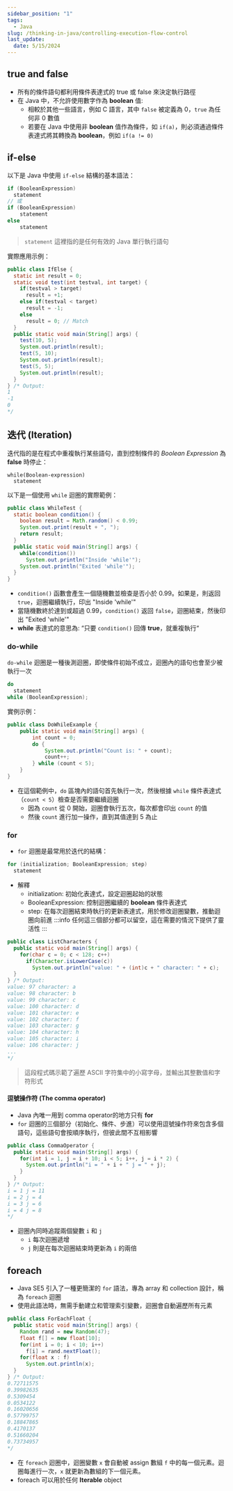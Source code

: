 ```yaml
---
sidebar_position: "1"
tags:
  - Java
slug: /thinking-in-java/controlling-execution-flow-control
last_update:
  date: 5/15/2024
---
```

## true and false

- 所有的條件語句都利用條件表達式的 true 或 false 來決定執行路徑
- 在 Java 中，不允許使用數字作為 **boolean** 值:
    - 相較於其他一些語言，例如 C 語言，其中 `false` 被定義為 0，`true` 為任何非 0 數值
    - 若要在 Java 中使用非 **boolean** 值作為條件，如 `if(a)`，則必須通過條件表達式將其轉換為 **boolean**，例如 `if(a != 0)`

## if-else

以下是 Java 中使用 `if-else` 結構的基本語法：

```java
if (BooleanExpression)
  statement
// 或
if (BooleanExpression)
    statement
else
    statement
```
> `statement` 這裡指的是任何有效的 Java 單行執行語句


實際應用示例：
```java
public class IfElse {
  static int result = 0;
  static void test(int testval, int target) {
    if(testval > target)
      result = +1;
    else if(testval < target)
      result = -1;
    else
      result = 0; // Match
  }
  public static void main(String[] args) {
    test(10, 5);
    System.out.println(result);
    test(5, 10);
    System.out.println(result);
    test(5, 5);
    System.out.println(result);
  }
} /* Output:
1
-1
0
*/
```


## 迭代 (Iteration)

迭代指的是在程式中重複執行某些語句，直到控制條件的 _Boolean Expression_ 為 **false** 時停止：

```
while(Boolean-expression)
  statement
```

以下是一個使用 `while` 迴圈的實際範例：
```java
public class WhileTest {
  static boolean condition() {
    boolean result = Math.random() < 0.99;
    System.out.print(result + ", ");
    return result;
  }
  public static void main(String[] args) {
    while(condition())
      System.out.println("Inside 'while'");
    System.out.println("Exited 'while'");
  }
}
```

- `condition()` 函數會產生一個隨機數並檢查是否小於 0.99。如果是，則返回 `true`，迴圈繼續執行，印出 "Inside 'while'"
 - 當隨機數終於達到或超過 0.99，`condition()` 返回 `false`，迴圈結束，然後印出 "Exited 'while'"
- **while** 表達式的意思為: “只要 `condition()` 回傳 **true**，就重複執行“

### do-while

`do-while` 迴圈是一種後測迴圈，即使條件初始不成立，迴圈內的語句也會至少被執行一次
```java
do
  statement
while (BooleanExpression);
```

實例示例：
```java
public class DoWhileExample {
	public static void main(String[] args) {
		int count = 0;
		do {
			System.out.println("Count is: " + count);
			count++;
		} while (count < 5);
	}
}
```

- 在這個範例中，`do` 區塊內的語句首先執行一次，然後根據 `while` 條件表達式（`count < 5`）檢查是否需要繼續迴圈
	- 因為 `count` 從 0 開始，迴圈會執行五次，每次都會印出 `count` 的值
	- 然後 `count` 進行加一操作，直到其值達到 5 為止

### for

- `for` 迴圈是最常用於迭代的結構：
```java
for (initialization; BooleanExpression; step)
  statement
```

- 解釋
    - initialization: 初始化表達式，設定迴圈起始的狀態
    - BooleanExpression: 控制迴圈繼續的 **boolean** 條件表達式
    - step: 在每次迴圈結束時執行的更新表達式，用於修改迴圈變數，推動迴圈向前進
:::info
任何這三個部分都可以留空，這在需要的情況下提供了靈活性
:::

```java
public class ListCharacters {
  public static void main(String[] args) {
    for(char c = 0; c < 128; c++)
      if(Character.isLowerCase(c))
        System.out.println("value: " + (int)c + " character: " + c);
  }
} /* Output:
value: 97 character: a
value: 98 character: b
value: 99 character: c
value: 100 character: d
value: 101 character: e
value: 102 character: f
value: 103 character: g
value: 104 character: h
value: 105 character: i
value: 106 character: j
...
*/
```
> 這段程式碼示範了遍歷 ASCII 字符集中的小寫字母，並輸出其整數值和字符形式

#### 逗號操作符 (The comma operator)

- Java 內唯一用到 comma operator的地方只有 **for**
- `for` 迴圈的三個部分（初始化、條件、步進）可以使用逗號操作符來包含多個語句，這些語句會按順序執行，但彼此間不互相影響

```java
public class CommaOperator {
  public static void main(String[] args) {
    for(int i = 1, j = i + 10; i < 5; i++, j = i * 2) {
      System.out.println("i = " + i + " j = " + j);
    }
  }
} /* Output:
i = 1 j = 11
i = 2 j = 4
i = 3 j = 6
i = 4 j = 8
*/
```
- 迴圈內同時追蹤兩個變數 `i` 和 `j`
	- `i` 每次迴圈遞增
	- `j` 則是在每次迴圈結束時更新為 `i` 的兩倍

## foreach

- Java SE5 引入了一種更簡潔的 `for` 語法，專為 array 和 collection 設計，稱為 `foreach` 迴圈
- 使用此語法時，無需手動建立和管理索引變數，迴圈會自動遍歷所有元素

```java
public class ForEachFloat {
  public static void main(String[] args) {
    Random rand = new Random(47);
    float f[] = new float[10];
    for(int i = 0; i < 10; i++)
      f[i] = rand.nextFloat();
    for(float x : f)
      System.out.println(x);
  }
} /* Output:
0.72711575
0.39982635
0.5309454
0.0534122
0.16020656
0.57799757
0.18847865
0.4170137
0.51660204
0.73734957
*/
```

- 在 `foreach` 迴圈中，迴圈變數 `x` 會自動被 assign 數組 `f` 中的每一個元素。迴圈每進行一次，`x` 就更新為數組的下一個元素。
- foreach 可以用於任何 **Iterable** object